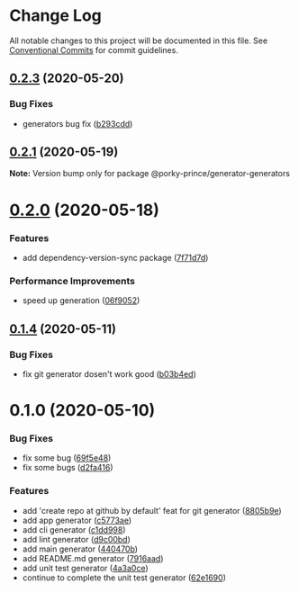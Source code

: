 # Change Log

All notable changes to this project will be documented in this file.
See [Conventional Commits](https://conventionalcommits.org) for commit guidelines.

## [0.2.3](https://github.com/porky-prince/porky-cli/compare/v0.2.2...v0.2.3) (2020-05-20)


### Bug Fixes

* generators bug fix ([b293cdd](https://github.com/porky-prince/porky-cli/commit/b293cdd1f3cc7f9e9c514ffadf8b15b8616754d8))





## [0.2.1](https://github.com/porky-prince/porky-cli/compare/v0.2.0...v0.2.1) (2020-05-19)

**Note:** Version bump only for package @porky-prince/generator-generators





# [0.2.0](https://github.com/porky-prince/porky-cli/compare/v0.1.4...v0.2.0) (2020-05-18)


### Features

* add dependency-version-sync package ([7f71d7d](https://github.com/porky-prince/porky-cli/commit/7f71d7d0ae3851c534c331f15da09725db146ac4))


### Performance Improvements

* speed up generation ([06f9052](https://github.com/porky-prince/porky-cli/commit/06f905205e75e1b372010ba1ceb1ce2cc7c9959f))





## [0.1.4](https://github.com/porky-prince/porky-cli/compare/v0.1.3...v0.1.4) (2020-05-11)


### Bug Fixes

* fix git generator dosen't work good ([b03b4ed](https://github.com/porky-prince/porky-cli/commit/b03b4ed21dd867b8520b40ddad3260e3b910a0fb))





# 0.1.0 (2020-05-10)


### Bug Fixes

* fix some bug ([69f5e48](https://github.com/porky-prince/porky-cli/commit/69f5e48a74b78d53f16b2beebd295afc02347081))
* fix some bugs ([d2fa416](https://github.com/porky-prince/porky-cli/commit/d2fa416ce6da25e85d9e95daf2022dda8135f528))


### Features

* add 'create repo at github by default' feat for git generator ([8805b9e](https://github.com/porky-prince/porky-cli/commit/8805b9e0c9a78674b157e0ffa0b69683ae47756e))
* add app generator ([c5773ae](https://github.com/porky-prince/porky-cli/commit/c5773ae8ab27deb00567ef6f7a0004cd7fd83b80))
* add cli generator ([c1dd998](https://github.com/porky-prince/porky-cli/commit/c1dd998c58247136b992ef19dea97f2996b11d74))
* add lint generator ([d9c00bd](https://github.com/porky-prince/porky-cli/commit/d9c00bd63e3c5661a1722b38b968abbceaa998b6))
* add main generator ([440470b](https://github.com/porky-prince/porky-cli/commit/440470be4a4f5e62363154d6c892e4881dc328b3))
* add README.md generator ([7916aad](https://github.com/porky-prince/porky-cli/commit/7916aadb1cf180015cb3298c15da368935480370))
* add unit test generator ([4a3a0ce](https://github.com/porky-prince/porky-cli/commit/4a3a0ce183b0a1b02d1d1794f5eceec702fbce22))
* continue to complete the unit test generator ([62e1690](https://github.com/porky-prince/porky-cli/commit/62e16900484dea5c1ec51e1720db345240767c1e))
